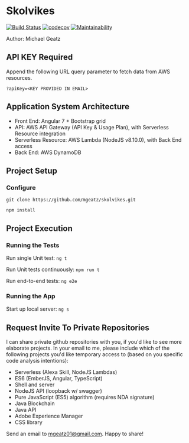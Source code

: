 # Skolvikes

[![Build Status](https://travis-ci.org/mgeatz/Polling-App.svg?branch=master)](https://travis-ci.org/mgeatz/skolvikes) [![codecov](https://codecov.io/gh/mgeatz/skolvikes/branch/master/graph/badge.svg)](https://codecov.io/gh/mgeatz/skolvikes)
[![Maintainability](https://api.codeclimate.com/v1/badges/3d2ba17e824c8e583e98/maintainability)](https://codeclimate.com/github/mgeatz/skolvikes/maintainability)

Author: Michael Geatz 

## API KEY Required
Append the following URL query parameter to fetch data from AWS resources.

`?apiKey=<KEY PROVIDED IN EMAIL>`

## Application System Architecture

- Front End: Angular 7 + Bootstrap grid
- API: AWS API Gateway (API Key & Usage Plan), with Serverless Resource integration
- Serverless Resource: AWS Lambda (NodeJS v8.10.0), with Back End access 
- Back End: AWS DynamoDB

## Project Setup

### Configure
`git clone https://github.com/mgeatz/skolvikes.git`

`npm install`

## Project Execution

### Running the Tests
Run single Unit test: `ng t`

Run Unit tests continuously: `npm run t`

Run end-to-end tests: `ng e2e`

### Running the App
Start up local server: `ng s`


## Request Invite To Private Repositories
I can share private github repositories with you, if you'd like to see more elaborate projects. In your email
to me, please include which of the following projects you'd like temporary access to (based on you specific
code analysis intentions):
 
- Serverless (Alexa Skill, NodeJS Lambdas)
- ES6 (EmberJS, Angular, TypeScript)
- Shell and server
- NodeJS API (loopback w/ swagger)
- Pure JavaScript (ES5) algorithm (requires NDA signature)
- Java Blockchain
- Java API
- Adobe Experience Manager
- CSS library

Send an email to mgeatz01@gmail.com. Happy to share!
